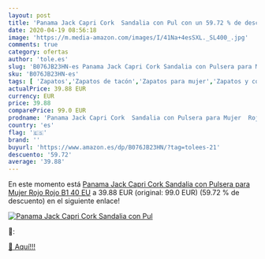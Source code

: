 ```yaml
---
layout: post
title: 'Panama Jack Capri Cork  Sandalia con Pul con un 59.72 % de descuento'
date: 2020-04-19 08:56:18
image: 'https://m.media-amazon.com/images/I/41Na+4esSXL._SL400_.jpg'
comments: true
category: ofertas
author: 'tole.es'
slug: 'B076JB23HN-es Panama Jack Capri Cork Sandalia con Pulsera para Mujer...'
sku: 'B076JB23HN-es'
tags: [ 'Zapatos','Zapatos de tacón','Zapatos para mujer','Zapatos y complementos','sandalia', ]
actualPrice: 39.88 EUR
currency: EUR
price: 39.88
comparePrice: 99.0 EUR
prodname: 'Panama Jack Capri Cork  Sandalia con Pulsera para Mujer  Rojo  Rojo B1   40 EU'
country: 'es'
flag: '🇪🇸'
brand: ''
buyurl: 'https://www.amazon.es/dp/B076JB23HN/?tag=tolees-21'
descuento: '59.72'
average: '39.88'
---
```


En este momento está [Panama Jack Capri Cork  Sandalia con Pulsera para Mujer  Rojo  Rojo B1   40 EU](https://www.amazon.es/dp/B076JB23HN/?tag=tolees-21) a 39.88 EUR (original: 99.0 EUR) (59.72 %  de descuento) en el siguiente enlace!

[![Panama Jack Capri Cork  Sandalia con Pul](https://m.media-amazon.com/images/I/41Na+4esSXL._SL400_.jpg)](https://www.amazon.es/dp/B076JB23HN/?tag=tolees-21)

🔎:


[🛒 Aquí!!!](https://www.amazon.es/dp/B076JB23HN/?tag=tolees-21)

